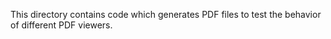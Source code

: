 This directory contains code which generates PDF files to test the behavior of
different PDF viewers.
